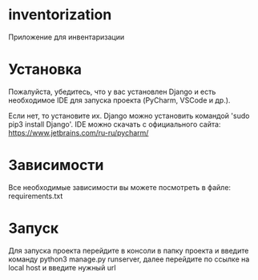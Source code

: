 # inventorization
Приложение для инвентаризации

# Установка
Пожалуйста, убедитесь, что у вас установлен Django и есть необходимое IDE для запуска проекта (PyCharm, VSCode и др.).

Если нет, то установите их. Django можно установить командой 'sudo pip3 install Django'. IDE можно скачать с официального сайта: https://www.jetbrains.com/ru-ru/pycharm/

# Зависимости
Все необходимые зависимости вы можете посмотреть в файле: requirements.txt

# Запуск
Для запуска проекта перейдите в консоли в папку проекта и введите команду python3 manage.py runserver, далее перейдите по ссылке на local host и введите нужный url
